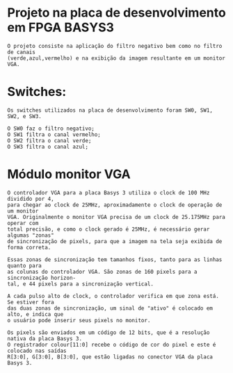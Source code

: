# Projeto na placa de desenvolvimento em FPGA BASYS3

    O projeto consiste na aplicação do filtro negativo bem como no filtro de canais 
    (verde,azul,vermelho) e na exibição da imagem resultante em um monitor VGA.

   # Switches:
    Os switches utilizados na placa de desenvolvimento foram SW0, SW1, SW2, e SW3.

    O SW0 faz o filtro negativo;
    O SW1 filtra o canal vermelho;
    O SW2 filtra o canal verde;
    O SW3 filtra o canal azul;

   # Módulo monitor VGA
    O controlador VGA para a placa Basys 3 utiliza o clock de 100 MHz dividido por 4,
    para chegar ao clock de 25MHz, aproximadamente o clock de operação de um monitor
    VGA. Originalmente o monitor VGA precisa de um clock de 25.175MHz para operar com
    total precisão, e como o clock gerado é 25MHz, é necessário gerar algumas "zonas"
    de sincronização de pixels, para que a imagem na tela seja exibida de forma correta.

    Essas zonas de sincronização tem tamanhos fixos, tanto para as linhas quanto para 
    as colunas do controlador VGA. São zonas de 160 pixels para a sincronização horizon-
    tal, e 44 pixels para a sincronização vertical. 

    A cada pulso alto de clock, o controlador verifica em que zona está. Se estiver fora
    das duas zonas de sincronização, um sinal de "ativo" é colocado em alto, e indica que
    o usuário pode inserir seus pixels no monitor.

    Os pixels são enviados em um código de 12 bits, que é a resolução nativa da placa Basys 3.
    O registrador colour[11:0] recebe o código de cor do pixel e este é colocado nas saídas
    R[3:0], G[3:0], B[3:0], que estão ligadas no conector VGA da placa Basys 3.




